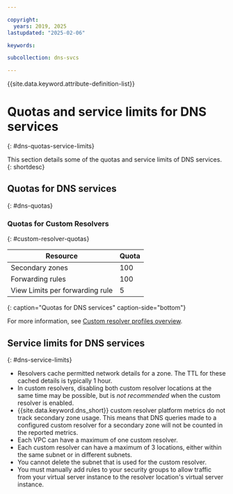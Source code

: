 ```yaml
---

copyright:
  years: 2019, 2025
lastupdated: "2025-02-06"

keywords:

subcollection: dns-svcs

---
```


{{site.data.keyword.attribute-definition-list}}

# Quotas and service limits for DNS services
{: #dns-quotas-service-limits}

This section details some of the quotas and service limits of DNS services.
{: shortdesc}

## Quotas for DNS services
{: #dns-quotas}


### Quotas for Custom Resolvers
{: #custom-resolver-quotas}

| Resource | Quota |
|--------|-----|
| Secondary zones | 100 |
| Forwarding rules | 100 |
| View Limits per forwarding rule | 5 |
{: caption="Quotas for DNS services" caption-side="bottom"}

For more information, see [Custom resolver profiles overview](https://cloud.ibm.com/docs/dns-svcs?topic=dns-svcs-custom-resolver#cr-profiles).

## Service limits for DNS services
{: #dns-service-limits}

* Resolvers cache permitted network details for a zone. The TTL for these cached details is typically 1 hour.
* In custom resolvers, disabling both custom resolver locations at the same time may be possible, but is _not recommended_ when the custom resolver is enabled.
* {{site.data.keyword.dns_short}} custom resolver platform metrics do not track secondary zone usage. This means that DNS queries made to a configured custom resolver for a secondary zone will not be counted in the reported metrics.
* Each VPC can have a maximum of one custom resolver.
* Each custom resolver can have a maximum of 3 locations, either within the same subnet or in different subnets.
* You cannot delete the subnet that is used for the custom resolver.
* You must manually add rules to your security groups to allow traffic from your virtual server instance to the resolver location's virtual server instance.

